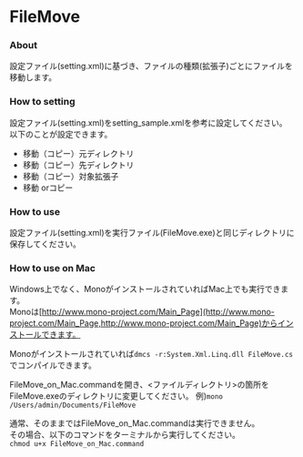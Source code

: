 FileMove
========
### About
設定ファイル(setting.xml)に基づき、ファイルの種類(拡張子)ごとにファイルを移動します。

### How to setting
設定ファイル(setting.xml)をsetting_sample.xmlを参考に設定してください。   
以下のことが設定できます。   
* 移動（コピー）元ディレクトリ
* 移動（コピー）先ディレクトリ
* 移動（コピー）対象拡張子
* 移動 orコピー

### How to use
設定ファイル(setting.xml)を実行ファイル(FileMove.exe)と同じディレクトリに保存してください。

### How to use on Mac
Windows上でなく、MonoがインストールされていればMac上でも実行できます。   
Monoは[http://www.mono-project.com/Main_Page](http://www.mono-project.com/Main_Page,http://www.mono-project.com/Main_Page)からインストールできます。

Monoがインストールされていれば`dmcs -r:System.Xml.Linq.dll FileMove.cs`でコンパイルできます。

FileMove_on_Mac.commandを開き、<ファイルディレクトリ>の箇所をFileMove.exeのディレクトリに変更してください。 
例)`mono /Users/admin/Documents/FileMove`
   
通常、そのままではFileMove_on_Mac.commandは実行できません。   
その場合、以下のコマンドをターミナルから実行してください。  
`chmod u+x FileMove_on_Mac.command`
